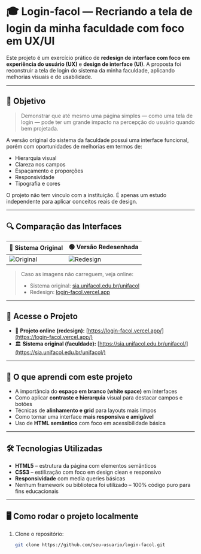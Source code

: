 # 🎓 Login-facol — Recriando a tela de login da minha faculdade com foco em UX/UI

Este projeto é um exercício prático de **redesign de interface com foco em experiência do usuário (UX)** e **design de interface (UI)**. A proposta foi reconstruir a tela de login do sistema da minha faculdade, aplicando melhorias visuais e de usabilidade.

---

## 📌 Objetivo

> Demonstrar que até mesmo uma página simples — como uma tela de login — pode ter um grande impacto na percepção do usuário quando bem projetada.

A versão original do sistema da faculdade possui uma interface funcional, porém com oportunidades de melhorias em termos de:
- Hierarquia visual
- Clareza nos campos
- Espaçamento e proporções
- Responsividade
- Tipografia e cores

O projeto não tem vínculo com a instituição. É apenas um estudo independente para aplicar conceitos reais de design.

---

## 🔍 Comparação das Interfaces

| 🔴 Sistema Original | 🟢 Versão Redesenhada |
|--------------------|-----------------------|
| ![Original]() | ![Redesign]() |

> Caso as imagens não carreguem, veja online:
> - Sistema original: [sia.unifacol.edu.br/unifacol](https://sia.unifacol.edu.br/unifacol/)
> - Redesign: [login-facol.vercel.app](https://login-facol.vercel.app/)

---

## 🚀 Acesse o Projeto

- 🔗 **Projeto online (redesign):** [https://login-facol.vercel.app/](https://login-facol.vercel.app/)
- 🏛️ **Sistema original (faculdade):** [https://sia.unifacol.edu.br/unifacol/](https://sia.unifacol.edu.br/unifacol/)

---

## 🧠 O que aprendi com este projeto

- A importância do **espaço em branco (white space)** em interfaces
- Como aplicar **contraste e hierarquia** visual para destacar campos e botões
- Técnicas de **alinhamento e grid** para layouts mais limpos
- Como tornar uma interface **mais responsiva e amigável**
- Uso de **HTML semântico** com foco em acessibilidade básica

---

## 🛠️ Tecnologias Utilizadas

- **HTML5** – estrutura da página com elementos semânticos
- **CSS3** – estilização com foco em design clean e responsivo
- **Responsividade** com media queries básicas
- Nenhum framework ou biblioteca foi utilizado – 100% código puro para fins educacionais

---

## 🖥️ Como rodar o projeto localmente

1. Clone o repositório:
   ```bash
   git clone https://github.com/seu-usuario/login-facol.git
